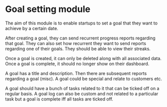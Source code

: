 
# Goal setting module

The aim of this module is to enable startups to set a goal that they want to achieve by a certain date.

After creating a goal, they can send recurrent progress reports regarding that goal.
They can also set how recurrent they want to send reports regarding one of their goals.
They should be able to view their streaks.

Once a goal is created, it can only be deleted along with all associated data.
Once a goal is complete, it should no longer show on their dashboard.

A goal has a title and description.
Then there are subsequent reports regarding a goal (misc).
A goal could be special and relate to customers etc.

A goal should have a bunch of tasks related to it that can be ticked off on a regular basis.
A goal log can also be custom and not related to a particular task but a goal is complete iff all tasks are ticked off.